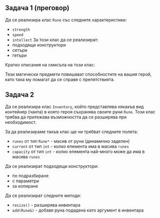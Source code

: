 ## Задача 1 (преговор)
Да се реализира клас `Rune` със следните характеристики:
- `strength`
- `speed`
- `intellect`
За този клас да се реализират:
- подходящи конструктори
- сетъри
- гетъри

Кратко описания на смисъла на този клас:

Тези магически предмети повишават способностите на вашия герой, 
като така му помагат да се справя с препятствията.

## Задача 2
Да се реализира клас `Inventory`, който представлява някакъв вид контейнер (чанта) в която героя съхранява своите руни `Rune`.
Този клас трябва да притежава възможността да се разширява при необходимост. 

За да реализираме такъв клас ще ни трябват следните полета:
- `runes` от тип `Rune*` - масив от руни (динамично заделен)
- `current` от тип `int` - колко елемента има в масива `runes`
- `capacity` от тип `int` - колко елемента най-много може да има в масива `runes`

Да се реализират подходящи конструктори:
- по подразбиране
- с параметри
- за копиране

Да се реализират следните методи:
- `resize()` - разширява инвентара
- `add(Rune&)` - добавя руна подадена като аргумент в инвентара
